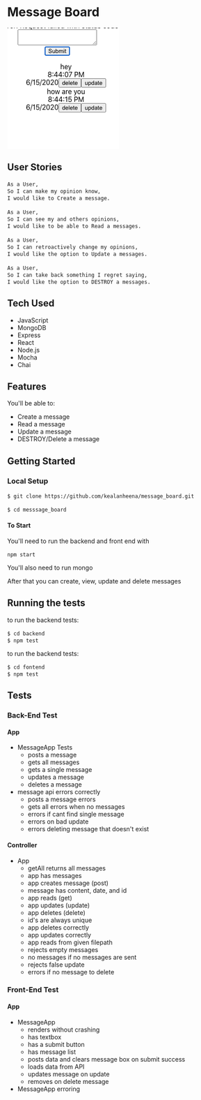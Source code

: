 # Message Board

<img src="./img/message_board.png" align="center">

## User Stories

```
As a User,
So I can make my opinion know,
I would like to Create a message.

As a User,
So I can see my and others opinions,
I would like to be able to Read a messages.

As a User,
So I can retroactively change my opinions,
I would like the option to Update a messages.

As a User,
So I can take back something I regret saying,
I would like the option to DESTROY a messages.
```

## Tech Used

- JavaScript 
- MongoDB
- Express
- React
- Node.js
- Mocha
- Chai

## Features

You'll be able to:

- Create a message
- Read a message
- Update a message
- DESTROY/Delete a message

## Getting Started

### Local Setup

```sh
$ git clone https://github.com/kealanheena/message_board.git
```

```sh
$ cd messsage_board
```

#### To Start

You'll need to run the backend and front end with

```
npm start
```

You'll also need to run mongo

After that you can create, view, update and delete messages

## Running the tests

to run the backend tests:

```
$ cd backend
$ npm test
```

to run the backend tests:

```
$ cd fontend
$ npm test
```

## Tests 

### Back-End Test

#### App
- MessageApp Tests
  - posts a message
  - gets all messages
  - gets a single message
  - updates a message
  - deletes a message
- message api errors correctly
  - posts a message errors
  - gets all errors when no messages
  - errors if cant find single message
  - errors on bad update
  - errors deleting message that doesn't exist
#### Controller
- App
  - getAll returns all messages
  - app has messages
  - app creates message (post)
  - message has content, date, and id
  - app reads (get)
  - app updates (update)
  - app deletes (delete)
  - id's are always unique
  - app deletes correctly
  - app updates correctly
  - app reads from given filepath
  - rejects empty messages
  - no messages if no messages are sent
  - rejects false update
  - errors if no message to delete

### Front-End Test
#### App
- MessageApp
  - renders without crashing
  - has textbox
  - has a submit button
  - has message list
  - posts data and clears message box on submit success
  - loads data from API
  - updates message on update
  - removes on delete message
- MessageApp erroring
